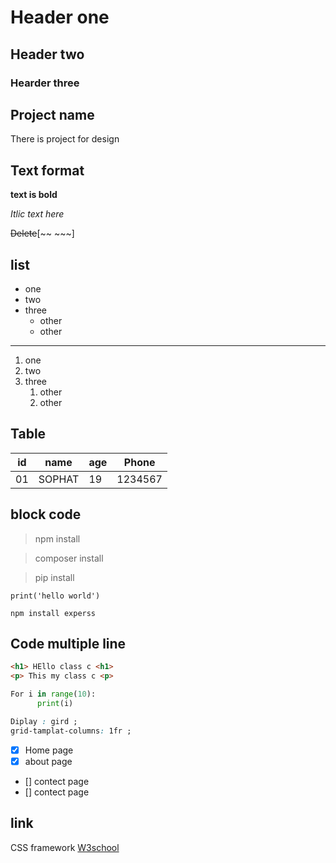# Header one
## Header two
### Hearder three


## Project name 
There is project for design
## Text format 
**text is bold**

*Itlic text here*

~~Delete~~[~~ ~~~]

## list

- one
- two
- three 
    - other
    - other
---
1. one
2. two
3. three
      1. other
      2. other

## Table 
| id | name | age | Phone |
|----|------|-----|-------|
| 01 |SOPHAT|  19 |1234567|

## block code 
> npm install

> composer install

> pip install 

`print('hello world')`

`npm install experss`

## Code multiple line
```html 
<h1> HEllo class c <h1>
<p> This my class c <p>
```
```Python
For i in range(10):
      print(i)
```
```css
Diplay : gird ;
grid-tamplat-columns: 1fr ;
```

- [x] Home page
- [x] about page
- [] contect page
- [] contect page

## link 
CSS framework [W3school](https://pythontutor.com/render.html#mode=display)
